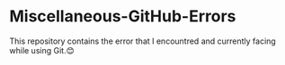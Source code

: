 # Miscellaneous-GitHub-Errors
This repository contains the error that I encountred and currently facing while using Git.😊

